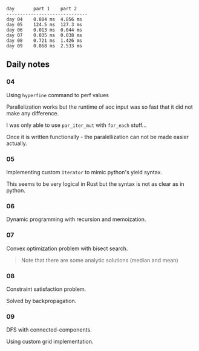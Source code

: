 ```
day       part 1    part 2    
------------------------------
day 04    0.884 ms  4.856 ms  
day 05    124.5 ms  127.3 ms  
day 06    0.013 ms  0.044 ms  
day 07    0.035 ms  0.038 ms  
day 08    0.721 ms  1.426 ms  
day 09    0.868 ms  2.533 ms  
```

## Daily notes

### 04
Using `hyperfine` command to perf values

Parallelization works but the runtime of aoc input was so fast that it did not make any difference.

I was only able to use `par_iter_mut` with `for_each` stuff...

Once it is written functionally - the paralellization can not be made easier actually.

### 05
Implementing custom `Iterator` to mimic python's yield syntax.

This seems to be very logical in Rust but the syntax is not as clear as in python.

### 06

Dynamic programming with recursion and memoization.

### 07

Convex optimization problem with bisect search.

> Note that there are some analytic solutions (median and mean)

### 08

Constraint satisfaction problem.

Solved by backpropagation.

### 09

DFS with connected-components.

Using custom grid implementation.

